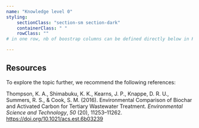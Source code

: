 ```yaml
---
name: "Knowledge level 0"
styling:
    sectionClass: "section-sm section-dark"
    containerClass: " "
    rowClass: ""
# in one row, nb of boostrap columns can be defined directly below in HTML

---
```


<div class="col-md-12 text-left">

## Resources
To explore the topic further, we recommend the following references:


Thompson, K. A., Shimabuku, K. K., Kearns, J. P., Knappe, D. R. U., Summers, R. S., &#38; Cook, S. M. (2016). Environmental Comparison of Biochar and Activated Carbon for Tertiary Wastewater Treatment. <i>Environmental Science and Technology</i>, <i>50</i> (20), 11253–11262. https://doi.org/10.1021/acs.est.6b03239


</div>
